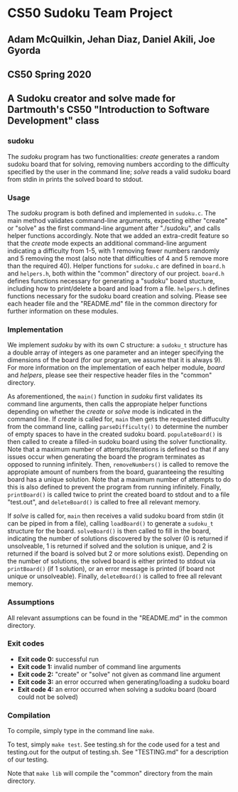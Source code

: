 # CS50 Sudoku Team Project

## Adam McQuilkin, Jehan Diaz, Daniel Akili, Joe Gyorda

## CS50 Spring 2020

## A Sudoku creator and solve made for Dartmouth's CS50 "Introduction to Software Development" class

### sudoku

The *sudoku* program has two functionalities: *create* generates a random sudoku board that for solving, removing numbers according to the difficulty specified by the user in the command line; *solve* reads a valid sudoku board from stdin in prints the solved board to stdout.

### Usage

The *sudoku* program is both defined and implemented in `sudoku.c`. The main method validates command-line arguments, expecting either "create" or "solve" as the first command-line argument after "./sudoku", and calls helper functions accordingly. Note that we added an extra-credit feature so that the *create* mode expects an additional command-line argument indicating a difficulty from 1-5, with 1 removing fewer numbers randomly and 5 removing the most (also note that difficulties of 4 and 5 remove more than the required 40). Helper functions for `sudoku.c` are defined in `board.h` and `helpers.h`, both within the "common" directory of our project. `board.h` defines functions necessary for generating a "sudoku" board stucture, including how to print/delete a board and load from a file. `helpers.h` defines functions necessary for the sudoku board creation and solving. Please see each header file and the "README.md" file in the common directory for further information on these modules.

### Implementation

We implement *sudoku* by with its own C structure: a `sudoku_t` structure has a double array of integers as one parameter and an integer specifying the dimensions of the board (for our program, we assume that it is always 9). For more information on the implementation of each helper module, *board* and *helpers*, please see their respective header files in the "common" directory.

As aforementioned, the `main()` function in *sudoku* first validates its command line arguments, then calls the appropiate helper functions depending on whether the *create* or *solve* mode is indicated in the command line. If *create* is called for, `main` then gets the requested diffuculty from the command line, calling `parseDifficulty()` to determine the number of empty spaces to have in the created sudoku board. `populateBoard()` is then called to create a filled-in sudoku board using the solver functionality. Note that a maximum number of attempts/iterations is defined so that if any issues occur when generating the board the program terminates as opposed to running infinitely. Then, `removeNumbers()` is called to remove the appropiate amount of numbers from the board, guaranteeing the resulting board has a unique solution. Note that a maximum number of attempts to do this is also defined to prevent the program from running infinitely. Finally, `printBoard()` is called twice to print the created board to stdout and to a file "test.out", and `deleteBoard()` is called to free all relevant memory.

If *solve* is called for, `main` then receives a valid sudoku board from stdin (it can be piped in from a file), calling `loadBoard()` to generate a `sudoku_t` structure for the board. `solveBoard()` is then called to fill in the board, indicating the number of solutions discovered by the solver (0 is returned if unsolveable, 1 is returned if solved and the solution is unique, and 2 is returned if the board is solved but 2 or more solutions exist). Depending on the number of solutions, the solved board is either printed to stdout via `printBoard()` (if 1 solution), or an error message is printed (if board not unique or unsolveable). Finally, `deleteBoard()` is called to free all relevant memory.

### Assumptions

All relevant assumptions can be found in the "README.md" in the common directory.

### Exit codes

* **Exit code 0:** successful run
* **Exit code 1:** invalid number of command line arguments
* **Exit code 2:** "create" or "solve" not given as command line argument
* **Exit code 3:** an error occurred when generating/loading a sudoku board
* **Exit code 4:** an error occurred when solving a sudoku board (board could not be solved)

### Compilation

To compile, simply type in the command line `make`.

To test, simply `make test`.
See testing.sh for the code used for a test and testing.out for the output of testing.sh.
See "TESTING.md" for a description of our testing.

Note that `make lib` will compile the "common" directory from the main directory.
